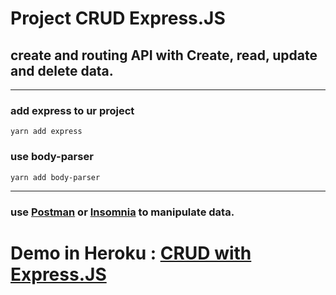 # Project CRUD Express.JS

## create and routing API with Create, read, update and delete data.
-------------------------------------
### add express to ur project
```yarn add express```

### use body-parser
```yarn add body-parser```

-------------------------------------

### use [Postman](https://www.getpostman.com/) or [Insomnia](https://insomnia.rest/) to manipulate data.


# Demo in Heroku : [CRUD with Express.JS](https://expresss-crud.herokuapp.com/users)